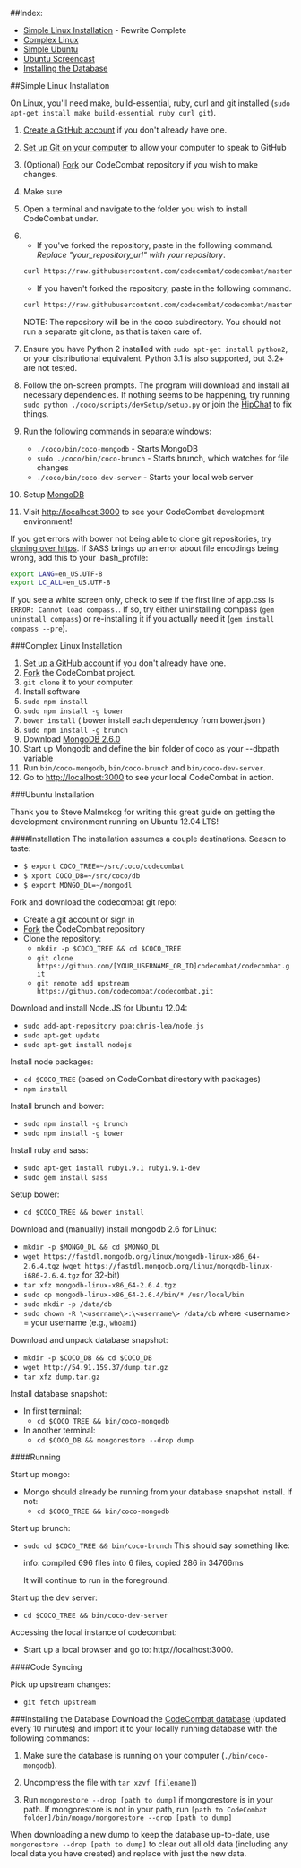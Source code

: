 ##Index:

* [Simple Linux Installation](#simple-linux-installation) - Rewrite Complete
* [Complex Linux](#complex-linux-installation)
* [Simple Ubuntu](#ubuntu-installation)
* [Ubuntu Screencast](http://youtu.be/usN85KSiWUM)
* [Installing the Database](#installing-the-database)

##Simple Linux Installation

On Linux, you'll need make, build-essential, ruby, curl and git installed (`sudo apt-get install make build-essential ruby curl git`).

1. [Create a GitHub account](https://github.com/join) if you don't already have one.
2. [Set up Git on your computer](https://help.github.com/articles/set-up-git/) to allow your computer to speak to GitHub
3. (Optional) [Fork](https://github.com/codecombat/codecombat/fork) our CodeCombat repository if you wish to make changes.
4. Make sure
5. Open a terminal and navigate to the folder you wish to install CodeCombat under.
6. * If you've forked the repository, paste in the following command.  *Replace "your_repository_url" with your repository*.

    ```bash
    curl https://raw.githubusercontent.com/codecombat/codecombat/master/scripts/devSetup/bootstrap.sh | bash -s your_repository_url
    ```
   * If you haven't forked the repository, paste in the following command.
    ```bash
    curl https://raw.githubusercontent.com/codecombat/codecombat/master/scripts/devSetup/bootstrap.sh | bash
    ```
    NOTE: The repository will be in the coco subdirectory.  You should not run a separate git clone, as that is taken care of.
7. Ensure you have Python 2 installed with `sudo apt-get install python2`, or your distributional equivalent.  Python 3.1 is also supported, but 3.2+ are not tested.
8. Follow the on-screen prompts.  The program will download and install all necessary dependencies.  If nothing seems to be happening, try running `sudo python ./coco/scripts/devSetup/setup.py` or join the [HipChat](www.hipchat.com/g3plnOKqa) to fix things.
9.  Run the following commands in separate windows:
    * `./coco/bin/coco-mongodb` - Starts MongoDB
    * `sudo ./coco/bin/coco-brunch` - Starts brunch, which watches for file changes 
    * `./coco/bin/coco-dev-server` - Starts your local web server
10. Setup [MongoDB](#installing-the-database)
11. Visit [http://localhost:3000](http://localhost:3000) to see your CodeCombat development environment!

If you get errors with bower not being able to clone git repositories, try [cloning over https](http://stackoverflow.com/questions/1722807/git-convert-git-urls-to-http-urls/11383587#11383587).  If SASS brings up an error about file encodings being wrong, add this to your .bash_profile:
```bash
export LANG=en_US.UTF-8
export LC_ALL=en_US.UTF-8
```
If you see a white screen only, check to see if the first line of app.css is `ERROR: Cannot load compass.`. If so, try either uninstalling compass (`gem uninstall compass`) or re-installing it if you actually need it (`gem install compass --pre`).

###Complex Linux Installation

1. [Set up a GitHub account](https://help.github.com/articles/set-up-git) if you don't already have one.
2. [Fork](https://github.com/codecombat/codecombat/fork) the CodeCombat project.
3. `git clone` it to your computer.
4. Install software
  1. `sudo npm install`
  2. `sudo npm install -g bower`
  3. `bower install` ( bower install each dependency from bower.json )
  4. `sudo npm install -g brunch`
  5. Download [MongoDB 2.6.0](http://www.mongodb.org/downloads)
  6. Start up Mongodb and define the bin folder of coco as your --dbpath variable
5. Run `bin/coco-mongodb`, `bin/coco-brunch` and `bin/coco-dev-server`.
6. Go to [http://localhost:3000](http://localhost:3000) to see your local CodeCombat in action.

###Ubuntu Installation

Thank you to Steve Malmskog for writing this great guide on getting the development environment running on Ubuntu 12.04 LTS!

####Installation
The installation assumes a couple destinations. Season to taste:

* `$ export COCO_TREE=~/src/coco/codecombat`
* `$ xport COCO_DB=~/src/coco/db`
* `$ export MONGO_DL=~/mongodl`

Fork and download the codecombat git repo:
- Create a git account or sign in
- [Fork](https://github.com/codecombat/codecombat/fork) the CodeCombat repository
- Clone the repository:
    - `mkdir -p $COCO_TREE && cd $COCO_TREE`
    - `git clone https://github.com/[YOUR_USERNAME_OR_ID]codecombat/codecombat.git`
    - `git remote add upstream https://github.com/codecombat/codecombat.git`

Download and install Node.JS for Ubuntu 12.04:
- `sudo add-apt-repository ppa:chris-lea/node.js`
- `sudo apt-get update`
- `sudo apt-get install nodejs`

Install node packages:
- `cd $COCO_TREE` (based on CodeCombat directory with packages)
- `npm install `

Install brunch and bower:
- `sudo npm install -g brunch`
- `sudo npm install -g bower`

Install ruby and sass:
- `sudo apt-get install ruby1.9.1 ruby1.9.1-dev`
- `sudo gem install sass`

Setup bower:
- `cd $COCO_TREE && bower install`

Download and (manually) install mongodb 2.6 for Linux:
- `mkdir -p $MONGO_DL && cd $MONGO_DL`
- `wget https://fastdl.mongodb.org/linux/mongodb-linux-x86_64-2.6.4.tgz` (`wget https://fastdl.mongodb.org/linux/mongodb-linux-i686-2.6.4.tgz` for 32-bit)
- `tar xfz mongodb-linux-x86_64-2.6.4.tgz`
- `sudo cp mongodb-linux-x86_64-2.6.4/bin/* /usr/local/bin`
- `sudo mkdir -p /data/db`
- `sudo chown -R \<username\>:\<username\> /data/db`
   where \<username\> = your username (e.g., `whoami`)

Download and unpack database snapshot:
- `mkdir -p $COCO_DB && cd $COCO_DB`
- `wget http://54.91.159.37/dump.tar.gz`
- `tar xfz dump.tar.gz`

Install database snapshot:
- In first terminal:
   - `cd $COCO_TREE && bin/coco-mongodb`
- In another terminal:
   - `cd $COCO_DB && mongorestore --drop dump`

####Running

Start up mongo:
- Mongo should already be running from your database snapshot install. If not:
   - `cd $COCO_TREE && bin/coco-mongodb`

Start up brunch:
- `sudo cd $COCO_TREE && bin/coco-brunch`
   This should say something like:

   info: compiled 696 files into 6 files, copied 286 in 34766ms

   It will continue to run in the foreground.

Start up the dev server:
- `cd $COCO_TREE && bin/coco-dev-server`

Accessing the local instance of codecombat:
- Start up a local browser and go to: http://localhost:3000.

####Code Syncing

Pick up upstream changes:
- `git fetch upstream`

###Installing the Database
Download the [CodeCombat database](http://54.91.159.37/dump.tar.gz) (updated every 10 minutes) and import it to your locally running database with the following commands:

1. Make sure the database is running on your computer (`./bin/coco-mongodb`).

1. Uncompress the file with `tar xzvf [filename]`)

1. Run `mongorestore --drop [path to dump]` if mongorestore is in your path. If mongorestore is not in your path, run `[path to CodeCombat folder]/bin/mongo/mongorestore --drop [path to dump]`

When downloading a new dump to keep the database up-to-date, use `mongorestore --drop [path to dump]` to clear out all old data (including any local data you have created) and replace with just the new data.